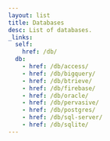 ```yaml
---
layout: list
title: Databases
desc: List of databases.
_links:
  self:
    href: /db/
  db:
    - href: /db/access/
    - href: /db/bigquery/
    - href: /db/btrieve/
    - href: /db/firebase/
    - href: /db/oracle/
    - href: /db/pervasive/
    - href: /db/postgres/
    - href: /db/sql-server/
    - href: /db/sqlite/
---
```

